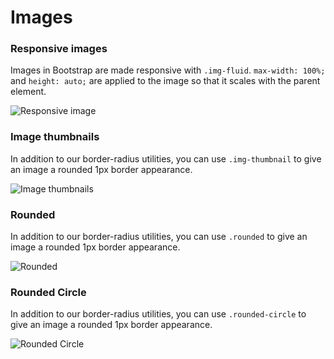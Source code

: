 # Images

### Responsive images

Images in Bootstrap are made responsive with `.img-fluid`. `max-width: 100%;` and `height: auto;` are applied to the image so that it scales with the parent element.

![Responsive image](https://dummyimage.com/1920X500/000000/ffffff.png&text=Responsive+images)

### Image thumbnails

In addition to our border-radius utilities, you can use `.img-thumbnail` to give an image a rounded 1px border appearance.

![Image thumbnails](https://dummyimage.com/200X200/000000/ffffff.png&text=Image+thumbnails)

### Rounded

In addition to our border-radius utilities, you can use `.rounded` to give an image a rounded 1px border appearance.

![Rounded](https://dummyimage.com/200X200/000000/ffffff.png&text=Rounded)

### Rounded Circle

In addition to our border-radius utilities, you can use `.rounded-circle` to give an image a rounded 1px border appearance.

![Rounded Circle](https://dummyimage.com/200X200/000000/ffffff.png&text=Rounded+Circle)

